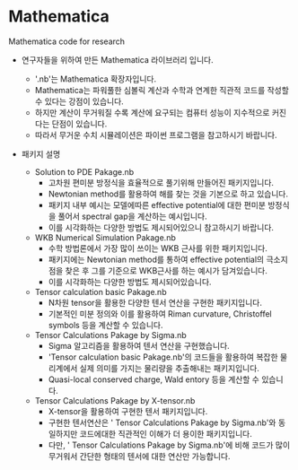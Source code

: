# Mathematica
Mathematica code for research
- 연구자들을 위하여 만든 Mathematica 라이브러리 입니다.
  - '.nb'는 Mathematica 확장자입니다.
  - Mathematica는 파워풀한 심볼릭 계산과 수학과 연계한 직관적 코드를 작성할 수 있다는 강점이 있습니다.
  - 하지만 계산이 무거워질 수록 계산에 요구되는 컴퓨터 성능이 지수적으로 커진다는 단점이 있습니다.
  - 따라서 무거운 수치 시뮬레이션은 파이썬 프로그램을 참고하시기 바랍니다.

- 패키지 설명
  - Solution to PDE Pakage.nb 
    - 고차원 편미분 방정식을 효율적으로 풀기위해 만들어진 패키지입니다. 
    - Newtonian method를 활용하여 해를 찾는 것을 기본으로 하고 있습니다. 
    - 패키지 내부 예시는 모델에따른 effective potential에 대한 편미분 방정식을 풀어서 spectral gap을 계산하는 예시입니다. 
    - 이를 시각화하는 다양한 방법도 제시되어있으니 참고하시기 바랍니다.
  - WKB Numerical Simulation Pakage.nb 
    - 수학 방법론에서 가장 많이 쓰이는 WKB 근사를 위한 패키지입니다. 
    - 패키지에는 Newtonian method를 통하여 effective potential의 극소지점을 찾은 후 그를 기준으로 WKB근사를 하는 예시가 담겨있습니다. 
    - 이를 시각화하는 다양한 방법도 제시되어있습니다.
  - Tensor calculation basic Pakage.nb 
    - N차원 tensor을 활용한 다양한 텐서 연산을 구현한 패키지입니다. 
    - 기본적인 미분 정의와 이를 활용하여 Riman curvature, Christoffel symbols 등을 계산할 수 있습니다.
  - Tensor Calculations Pakage by Sigma.nb 
    - Sigma 알고리즘을 활용하여 텐서 연산을 구현했습니다. 
    - 'Tensor calculation basic Pakage.nb'의 코드들을 활용하여 복잡한 물리계에서 실제 의미를 가지는 물리량을 추출해내는 패키지입니다. 
    - Quasi-local conserved charge, Wald entory 등을 계산할 수 있습니다.
  - Tensor Calculations Pakage by X-tensor.nb 
    - X-tensor을 활용하여 구현한 텐서 패키지입니다. 
    - 구현한 텐서연산은 ' Tensor Calculations Pakage by Sigma.nb'와 동일하지만 코드에대한 직관적인 이해가 더 용이한 패키지입니다. 
    - 다만, ' Tensor Calculations Pakage by Sigma.nb'에 비해 코드가 많이 무거워서 간단한 형태의 텐서에 대한 연산만 가능합니다.
